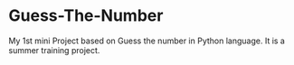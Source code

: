 # Guess-The-Number
My 1st mini Project based on Guess the number in Python language. It is a summer training project.
